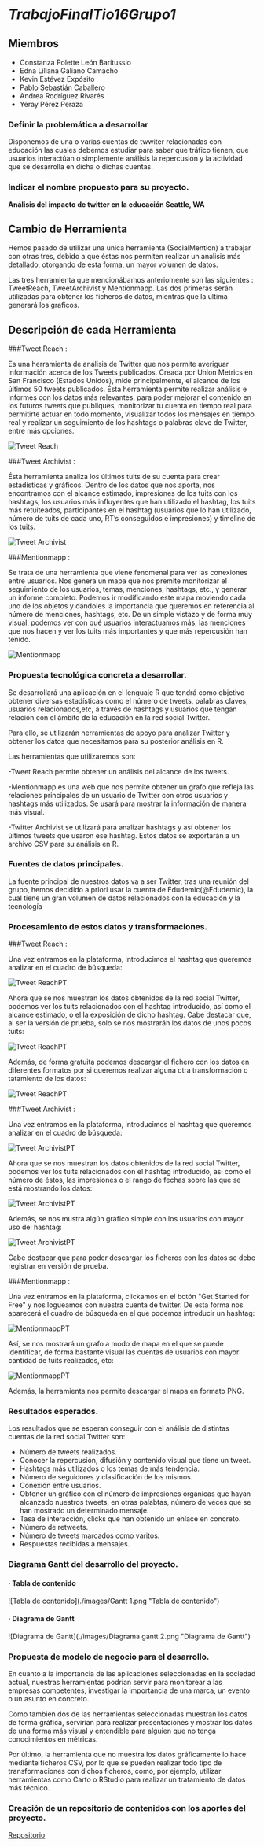# *TrabajoFinalTio16Grupo1*

## Miembros
+ Constanza Polette León Baritussio
+ Edna Liliana Galiano Camacho
+ Kevin Estévez Expósito
+ Pablo Sebastián Caballero
+ Andrea Rodríguez Rivarés
+ Yeray Pérez Peraza

### Definir la problemática a desarrollar

Disponemos de una o varias cuentas de twwiter relacionadas con educación las cuales debemos estudiar para
saber que tráfico tienen, que usuarios interactúan o simplemente análisis la repercusión y la actividad que se
desarrolla en dicha o dichas cuentas.

### Indicar el nombre propuesto para su proyecto.

**Análisis del impacto de twitter en la educación Seattle, WA**


## Cambio de Herramienta 

Hemos pasado de utilizar una unica herramienta (SocialMention) a trabajar con otras tres, debido a que éstas nos permiten realizar un analisis más detallado,
otorgando de esta forma, un mayor volumen de datos.

Las tres herramienta que mencionábamos anteriomente son las siguientes : TweetReach, TweetArchivist y Mentionmapp. Las dos primeras serán utilizadas para obtener
los ficheros de datos, mientras que la ultima generará los graficos.

## Descripción de cada Herramienta

###Tweet Reach : 

Es una herramienta de análisis de Twitter que nos permite averiguar información acerca de los Tweets publicados. Creada por Union Metrics en 
San Francisco (Estados Unidos), mide principalmente, el alcance de los últimos 50 tweets publicados. Ésta herramienta permite realizar análisis e informes con los datos
más relevantes, para poder mejorar el contenido en los futuros tweets que publiques, monitorizar tu cuenta en tiempo real para permitirte actuar en todo momento,
visualizar todos los mensajes en tiempo real y realizar un seguimiento de los hashtags o palabras clave de Twitter, entre más opciones.


![Tweet Reach](./images/tweetreach_inicio.png "Tweet Reach")

###Tweet Archivist : 

Ésta herramienta analiza los últimos tuits de su cuenta para crear estadísticas y gráficos. Dentro de los datos que nos aporta,
nos encontramos con el alcance estimado, impresiones de los tuits con los hashtags, los usuarios más influyentes que han utilizado el hashtag, los tuits más retuiteados, 
participantes en el hashtag (usuarios que lo han utilizado, número de tuits de cada uno, RT’s conseguidos e impresiones) y timeline de los tuits.


![Tweet Archivist](./images/tweetarchivist_inicio.png "Tweet Archivist")


###Mentionmapp : 

Se trata de una herramienta que viene fenomenal para ver las conexiones entre usuarios. Nos genera un mapa que nos premite monitorizar 
el seguimiento de los usuarios, temas, menciones, hashtags, etc., y generar un informe completo. Podemos ir modificando este mapa moviendo cada uno de los objetos y 
dándoles la importancia que queremos en referencia al número de menciones, hashtags, etc. De un simple vistazo y de forma muy visual, podemos ver con qué usuarios interactuamos más, las menciones que nos hacen y ver los tuits más importantes y que más repercusión han tenido.


![Mentionmapp](./images/mentionmapp_inicio.png "Mentionmapp")


### Propuesta tecnológica concreta a desarrollar.

Se desarrollará una aplicación en el lenguaje R que tendrá como objetivo obtener diversas estadísticas como el número de tweets, palabras claves, usuarios relacionados,etc, a través de hashtags y usuarios que tengan relación con el ámbito de la educación en la red social Twitter. 

Para ello, se utilizarán herramientas de apoyo para analizar Twitter y obtener los  datos que necesitamos para su posterior análisis en R.

Las herramientas que utilizaremos son:

-Tweet Reach permite obtener un análisis del alcance de los tweets.

-Mentionmapp es una web que nos permite obtener un grafo que refleja las relaciones principales de un usuario de Twitter con otros usuarios y hashtags más utilizados. Se usará para mostrar la información de manera más visual.

-Twitter Archivist se utilizará para analizar hashtags y así obtener los últimos tweets que usaron ese hashtag. Estos datos se exportarán a un archivo CSV para su análisis en R.

### Fuentes de datos principales.

La fuente principal de nuestros datos va a ser Twitter, tras una reunión del grupo, hemos decidido  a priori usar la cuenta de Edudemic(@Edudemic), la cual tiene un gran volumen de datos relacionados con la educación y la tecnología

### Procesamiento de estos datos y transformaciones.

###Tweet Reach :

Una vez entramos en la plataforma, introducimos el hashtag que queremos analizar en el cuadro de búsqueda:

![Tweet ReachPT](./images/tweetreach_1.png "Tweet ReachPT")

Ahora que se nos muestran los datos obtenidos de la red social Twitter, podemos ver los tuits relacionados con el hashtag introducido, así como el alcance estimado, o el la exposición de dicho hashtag. Cabe destacar que, al ser la versión de prueba, solo se nos mostrarán los datos de unos pocos tuits:

![Tweet ReachPT](./images/tweetreach_2.png "Tweet ReachPT")

Además, de forma gratuita podemos descargar el fichero con los datos en diferentes formatos por si queremos realizar alguna otra transformación o tatamiento de los datos:

![Tweet ReachPT](./images/tweetreach_3.png "Tweet ReachPT")

###Tweet Archivist :

Una vez entramos en la plataforma, introducimos el hashtag que queremos analizar en el cuadro de búsqueda:

![Tweet ArchivistPT](./images/tweetarchivist_1.png "Tweet ArchivistPT")

Ahora que se nos muestran los datos obtenidos de la red social Twitter, podemos ver los tuits relacionados con el hashtag introducido, así como el número de éstos, las impresiones o el rango de fechas sobre las que se está mostrando los datos:

![Tweet ArchivistPT](./images/tweetarchivist_2.png "Tweet ArchivistPT")

Además, se nos mustra algún gráfico simple con los usuarios con mayor uso del hashtag:

![Tweet ArchivistPT](./images/tweetarchivist_3.png "Tweet ArchivistPT")

Cabe destacar que para poder descargar los ficheros con los datos se debe registrar en versión de prueba.

###Mentionmapp :

Una vez entramos en la plataforma, clickamos en el botón "Get Started for Free" y nos logueamos con nuestra cuenta de twitter. De esta forma nos aparecerá el cuadro de búsqueda en el que podemos introducir un hashtag:

![MentionmappPT](./images/mentionmapp_1.png "MentionmappPT")

Así, se nos mostrará un grafo a modo de mapa en el que se puede identificar, de forma bastante visual las cuentas de usuarios con mayor cantidad de tuits realizados, etc:

![MentionmappPT](./images/mentionmapp_2.png "MentionmappPT")

Además, la herramienta nos permite descargar el mapa en formato PNG.

### Resultados esperados. 
 Los resultados que se esperan conseguir con el análisis de distintas cuentas de la red social Twitter son:
+ Número de tweets realizados.
+ Conocer la repercusión, difusión y contenido visual que tiene un tweet.
+ Hashtags más utilizados o los temas de más tendencia.
+ Número de seguidores y clasificación de los mismos.
+ Conexión entre usuarios.
+ Obtener un gráfico con el número de impresiones orgánicas que hayan alcanzado nuestros tweets, en otras palabtas, número de veces que se han mostrado un determinado mensaje.
+ Tasa de interacción, clicks que han obtenido un enlace en concreto.
+ Número de retweets.
+ Número de tweets marcados como varitos.
+ Respuestas recibidas a mensajes.

### Diagrama Gantt del desarrollo del proyecto.

#### · Tabla de contenido

![Tabla de contenido](./images/Gantt 1.png "Tabla de contenido")

#### · Diagrama de Gantt

![Diagrama de Gantt](./images/Diagrama gantt 2.png "Diagrama de Gantt")

### Propuesta de modelo de negocio para el desarrollo.
En cuanto a la importancia de las aplicaciones seleccionadas  en la sociedad actual, nuestras herramientas podrían servir para monitorear a las empresas competentes, investigar la importancia de una marca, un evento o un asunto en concreto.

Como también dos de las herramientas seleccionadas muestran los datos de forma gráfica, servirían para realizar presentaciones y mostrar los datos de una forma más visual y entendible para alguien que no tenga conocimientos en métricas.

Por último, la herramienta que no muestra los datos gráficamente lo hace mediante ficheros CSV, por lo que se pueden realizar todo tipo de transformaciones con dichos ficheros, como, por ejemplo, utilizar herramientas como Carto o RStudio para realizar un tratamiento de datos más técnico.

### Creación de un repositorio de contenidos con los aportes del proyecto.

[Repositorio](https://github.com/alu0100783612/PrabajoFinalTio16Grupo1 "Enlace al ropositorio en github")
